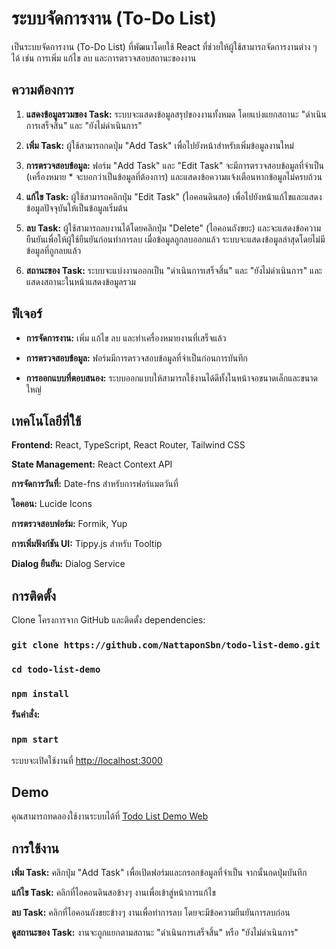 # ระบบจัดการงาน (To-Do List)
เป็นระบบจัดการงาน (To-Do List) ที่พัฒนาโดยใช้ React ที่ช่วยให้ผู้ใช้สามารถจัดการงานต่าง ๆ ได้ เช่น การเพิ่ม แก้ไข ลบ และการตรวจสอบสถานะของงาน

## ความต้องการ

1. **แสดงข้อมูลรวมของ Task:** ระบบจะแสดงข้อมูลสรุปของงานทั้งหมด โดยแบ่งแยกสถานะ "ดำเนินการเสร็จสิ้น" และ "ยังไม่ดำเนินการ"

2. **เพิ่ม Task:** ผู้ใช้สามารถกดปุ่ม "Add Task" เพื่อไปยังหน้าสำหรับเพิ่มข้อมูลงานใหม่

3. **การตรวจสอบข้อมูล:** ฟอร์ม "Add Task" และ "Edit Task" จะมีการตรวจสอบข้อมูลที่จำเป็น (เครื่องหมาย * จะบอกว่าเป็นข้อมูลที่ต้องการ) และแสดงข้อความแจ้งเตือนหากข้อมูลไม่ครบถ้วน

4. **แก้ไข Task:** ผู้ใช้สามารถคลิกปุ่ม "Edit Task" (ไอคอนดินสอ) เพื่อไปยังหน้าแก้ไขและแสดงข้อมูลปัจจุบันให้เป็นข้อมูลเริ่มต้น

5. **ลบ Task:** ผู้ใช้สามารถลบงานได้โดยคลิกปุ่ม "Delete" (ไอคอนถังขยะ) และจะแสดงข้อความยืนยันเพื่อให้ผู้ใช้ยืนยันก่อนทำการลบ เมื่อข้อมูลถูกลบออกแล้ว ระบบจะแสดงข้อมูลล่าสุดโดยไม่มีข้อมูลที่ถูกลบแล้ว

6. **สถานะของ Task:** ระบบจะแบ่งงานออกเป็น "ดำเนินการเสร็จสิ้น" และ "ยังไม่ดำเนินการ" และแสดงสถานะในหน้าแสดงข้อมูลรวม

## ฟีเจอร์

- **การจัดการงาน:** เพิ่ม แก้ไข ลบ และทำเครื่องหมายงานที่เสร็จแล้ว

- **การตรวจสอบข้อมูล:** ฟอร์มมีการตรวจสอบข้อมูลที่จำเป็นก่อนการบันทึก

- **การออกแบบที่ตอบสนอง:** ระบบออกแบบให้สามารถใช้งานได้ดีทั้งในหน้าจอขนาดเล็กและขนาดใหญ่

## เทคโนโลยีที่ใช้

**Frontend:** React, TypeScript, React Router, Tailwind CSS

**State Management:** React Context API

**การจัดการวันที่:** Date-fns สำหรับการฟอร์แมตวันที่

**ไอคอน:** Lucide Icons

**การตรวจสอบฟอร์ม:** Formik, Yup

**การเพิ่มฟังก์ชัน UI:** Tippy.js สำหรับ Tooltip

**Dialog ยืนยัน:** Dialog Service

## การติดตั้ง

Clone โครงการจาก GitHub และติดตั้ง dependencies:
### `git clone https://github.com/NattaponSbn/todo-list-demo.git`
### `cd todo-list-demo`
### `npm install`

**รันคำสั่ง:**
### `npm start`
ระบบจะเปิดใช้งานที่ [http://localhost:3000](http://localhost:3000)

## Demo
คุณสามารถทดลองใช้งานระบบได้ที่ [Todo List Demo Web](https://todo-list-demo-beta.vercel.app/)

## การใช้งาน

**เพิ่ม Task:** คลิกปุ่ม "Add Task" เพื่อเปิดฟอร์มและกรอกข้อมูลที่จำเป็น จากนั้นกดปุ่มบันทึก

**แก้ไข Task:** คลิกที่ไอคอนดินสอข้างๆ งานเพื่อเข้าสู่หน้าการแก้ไข

**ลบ Task:** คลิกที่ไอคอนถังขยะข้างๆ งานเพื่อทำการลบ โดยจะมีข้อความยืนยันการลบก่อน

**ดูสถานะของ Task:** งานจะถูกแยกตามสถานะ "ดำเนินการเสร็จสิ้น" หรือ "ยังไม่ดำเนินการ"
